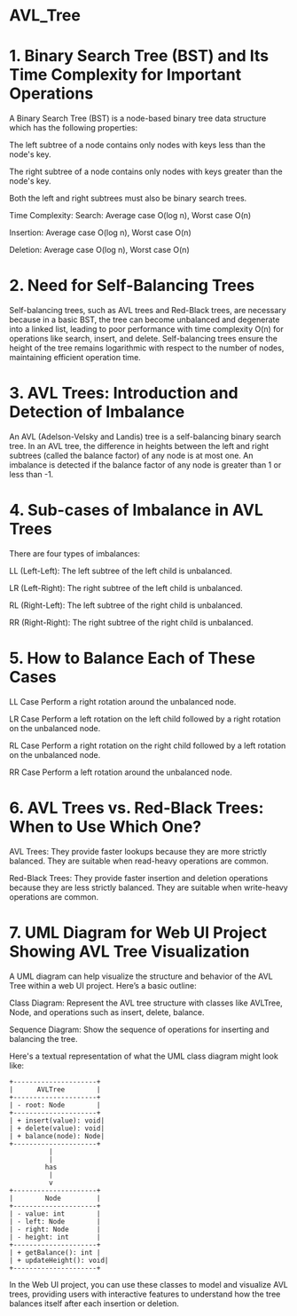 # AVL_Tree
# 1. Binary Search Tree (BST) and Its Time Complexity for Important Operations
A Binary Search Tree (BST) is a node-based binary tree data structure which has the following properties:

The left subtree of a node contains only nodes with keys less than the node's key.

The right subtree of a node contains only nodes with keys greater than the node's key.

Both the left and right subtrees must also be binary search trees.

Time Complexity:
Search: Average case O(log n), Worst case O(n)

Insertion: Average case O(log n), Worst case O(n)

Deletion: Average case O(log n), Worst case O(n)

# 2. Need for Self-Balancing Trees
Self-balancing trees, such as AVL trees and Red-Black trees, are necessary because in a basic BST, the tree can become unbalanced and degenerate into a linked list, leading to poor performance with time complexity O(n) for operations like search, insert, and delete. Self-balancing trees ensure the height of the tree remains logarithmic with respect to the number of nodes, maintaining efficient operation time.

# 3. AVL Trees: Introduction and Detection of Imbalance
An AVL (Adelson-Velsky and Landis) tree is a self-balancing binary search tree. In an AVL tree, the difference in heights between the left and right subtrees (called the balance factor) of any node is at most one. An imbalance is detected if the balance factor of any node is greater than 1 or less than -1.

# 4. Sub-cases of Imbalance in AVL Trees
There are four types of imbalances:

LL (Left-Left): The left subtree of the left child is unbalanced.

LR (Left-Right): The right subtree of the left child is unbalanced.

RL (Right-Left): The left subtree of the right child is unbalanced.

RR (Right-Right): The right subtree of the right child is unbalanced.

# 5. How to Balance Each of These Cases
LL Case
Perform a right rotation around the unbalanced node.

LR Case
Perform a left rotation on the left child followed by a right rotation on the unbalanced node.

RL Case
Perform a right rotation on the right child followed by a left rotation on the unbalanced node.

RR Case
Perform a left rotation around the unbalanced node.

# 6. AVL Trees vs. Red-Black Trees: When to Use Which One?
AVL Trees: They provide faster lookups because they are more strictly balanced. They are suitable when read-heavy operations are common.

Red-Black Trees: They provide faster insertion and deletion operations because they are less strictly balanced. They are suitable when write-heavy operations are common.

# 7. UML Diagram for Web UI Project Showing AVL Tree Visualization
A UML diagram can help visualize the structure and behavior of the AVL Tree within a web UI project. Here’s a basic outline:

Class Diagram: Represent the AVL tree structure with classes like AVLTree, Node, and operations such as insert, delete, balance.

Sequence Diagram: Show the sequence of operations for inserting and balancing the tree.

Here's a textual representation of what the UML class diagram might look like:
```
+---------------------+
|      AVLTree        | 
+---------------------+
| - root: Node        |
+---------------------+
| + insert(value): void|
| + delete(value): void|
| + balance(node): Node|
+---------------------+
          |
          |
         has
          |
          v
+---------------------+
|        Node         |
+---------------------+
| - value: int        |
| - left: Node        |
| - right: Node       |
| - height: int       |
+---------------------+
| + getBalance(): int |
| + updateHeight(): void|
+---------------------+
```
In the Web UI project, you can use these classes to model and visualize AVL trees, providing users with interactive features to understand how the tree balances itself after each insertion or deletion.
